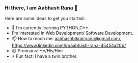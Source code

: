### Hi there, I am Aabhash Rana 👋



Here are some ideas to get you started:
- 🌱 I’m currently learning PYTHON,C++. 
-  I'm interested in Web Development/ Software Development. 
- 📫 How to reach me: aabhashbikramrana@gmail.com, https://www.linkedin.com/in/aabhash-rana-45454a20b/
- 😄 Pronouns: He/His/Him
- ⚡ Fun fact: I have a twin brother. 

